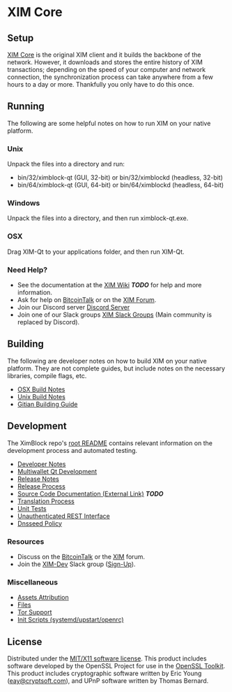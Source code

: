XIM Core
=====================

Setup
---------------------
[XIM Core](http://ximblock.org/wallet) is the original XIM client and it builds the backbone of the network. However, it downloads and stores the entire history of XIM transactions; depending on the speed of your computer and network connection, the synchronization process can take anywhere from a few hours to a day or more. Thankfully you only have to do this once.

Running
---------------------
The following are some helpful notes on how to run XIM on your native platform.

### Unix

Unpack the files into a directory and run:

- bin/32/ximblock-qt (GUI, 32-bit) or bin/32/ximblockd (headless, 32-bit)
- bin/64/ximblock-qt (GUI, 64-bit) or bin/64/ximblockd (headless, 64-bit)

### Windows

Unpack the files into a directory, and then run ximblock-qt.exe.

### OSX

Drag XIM-Qt to your applications folder, and then run XIM-Qt.

### Need Help?

* See the documentation at the [XIM Wiki](https://en.bitcoin.it/wiki/Main_Page) ***TODO***
for help and more information.
* Ask for help on [BitcoinTalk](https://bitcointalk.org/index.php?topic=1262920.0) or on the [XIM Forum](http://forum.ximblock.org/).
* Join our Discord server [Discord Server](https://discord.ximblock.org)
* Join one of our Slack groups [XIM Slack Groups](https://ximblock.org/slack-logins/) (Main community is replaced by Discord).

Building
---------------------
The following are developer notes on how to build XIM on your native platform. They are not complete guides, but include notes on the necessary libraries, compile flags, etc.

- [OSX Build Notes](build-osx.md)
- [Unix Build Notes](build-unix.md)
- [Gitian Building Guide](gitian-building.md)

Development
---------------------
The XimBlock repo's [root README](https://github.com/XIM-Project/XIM/blob/master/README.md) contains relevant information on the development process and automated testing.

- [Developer Notes](developer-notes.md)
- [Multiwallet Qt Development](multiwallet-qt.md)
- [Release Notes](release-notes.md)
- [Release Process](release-process.md)
- [Source Code Documentation (External Link)](https://dev.visucore.com/bitcoin/doxygen/) ***TODO***
- [Translation Process](translation_process.md)
- [Unit Tests](unit-tests.md)
- [Unauthenticated REST Interface](REST-interface.md)
- [Dnsseed Policy](dnsseed-policy.md)

### Resources

* Discuss on the [BitcoinTalk](https://bitcointalk.org/index.php?topic=1262920.0) or the [XIM](http://forum.ximblock.org/) forum.
* Join the [XIM-Dev](https://ximblock-dev.slack.com/) Slack group ([Sign-Up](https://ximblock-dev.herokuapp.com/)).

### Miscellaneous
- [Assets Attribution](assets-attribution.md)
- [Files](files.md)
- [Tor Support](tor.md)
- [Init Scripts (systemd/upstart/openrc)](init.md)

License
---------------------
Distributed under the [MIT/X11 software license](http://www.opensource.org/licenses/mit-license.php).
This product includes software developed by the OpenSSL Project for use in the [OpenSSL Toolkit](https://www.openssl.org/). This product includes
cryptographic software written by Eric Young ([eay@cryptsoft.com](mailto:eay@cryptsoft.com)), and UPnP software written by Thomas Bernard.
